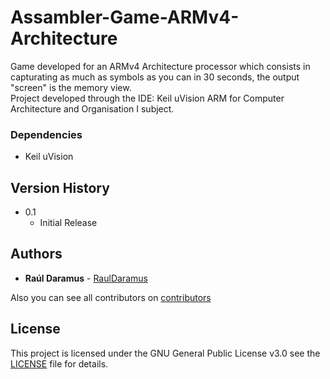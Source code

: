 # Assambler-Game-ARMv4-Architecture

Game developed for an ARMv4 Architecture processor which consists in capturating as much as symbols as you can in 30 seconds, the output "screen" is the memory view.  
  Project developed through the IDE: Keil uVision ARM for Computer Architecture and Organisation I subject.


### Dependencies 
* Keil uVision

## Version History 

* 0.1
    * Initial Release

## Authors 

* **Raúl Daramus** - [RaulDaramus](https://github.com/RaulDaramus)

Also you can see all contributors on [contributors](https://github.com/your/project/contributors)

## License

This project is licensed under the GNU General Public License v3.0 see the [LICENSE](LICENSE) file for details.

